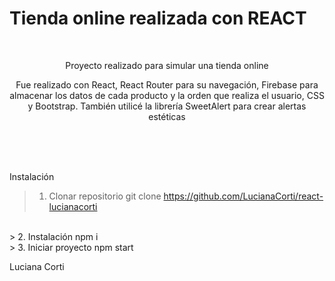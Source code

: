 <a name="readme-top"></a>
# Tienda online realizada con REACT
<br />
<div align="center">  
  <p>Proyecto realizado para simular una tienda online</p>
  <p>Fue realizado con React, React Router para su navegación, Firebase para almacenar los datos de cada producto y la orden que realiza el usuario, CSS y Bootstrap. También utilicé la librería SweetAlert para crear alertas estéticas</p>
  <a href="https://github.com/LucianaCorti" target="_blank">
  </a>
</div>
<br />
<br />
<br />

Instalación 
<br />
> 1. Clonar repositorio
git clone https://github.com/LucianaCorti/react-lucianacorti
<br />
> 2. Instalación
npm i
<br />
> 3. Iniciar proyecto
npm start
<br />

Luciana Corti

